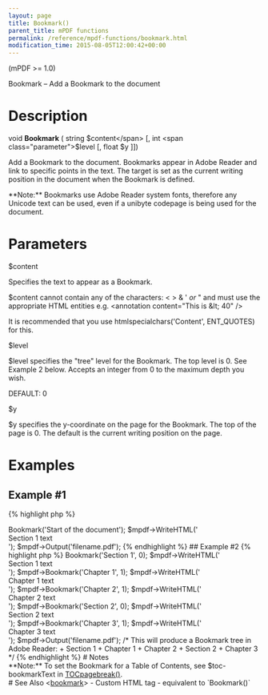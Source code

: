 ```yaml
---
layout: page
title: Bookmark()
parent_title: mPDF functions
permalink: /reference/mpdf-functions/bookmark.html
modification_time: 2015-08-05T12:00:42+00:00
---
```


(mPDF >= 1.0)

Bookmark – Add a Bookmark to the document

# Description

void **Bookmark** ( 
string <span class="parameter">$content</span> 
[, int <span class="parameter">$level</span> 
[, float <span class="parameter">$y</span> 
]])

Add a Bookmark to the document. Bookmarks appear in Adobe Reader and link to specific points in the text. 
The target is set as the current writing position in the document when the Bookmark is defined.

<div class="alert alert-info" role="alert" markdown="1">
	**Note:** Bookmarks use Adobe Reader system fonts, therefore any Unicode text can be used, even 
    if a unibyte codepage is being used for the document.
</div>

# Parameters

<span class="parameter">$content</span>

Specifies the text to appear as a Bookmark.

<span class="parameter">$content</span> cannot contain any of the characters: &lt; &gt; &amp; ' *or* " and must use 
the appropriate HTML entities e.g. &lt;annotation content="This is &amp;lt; 40" /&gt;

It is recommended that you use htmlspecialchars('Content', ENT_QUOTES) for this.

<span class="parameter">$level</span>

<span class="parameter">$level</span> specifies the "tree" level for the Bookmark. The top level is 0. See Example 2 
below. Accepts an integer from 0 to the maximum depth you wish.

<span class="smallblock">DEFAULT</span>: 0

<span class="parameter">$y</span>

<span class="parameter">$y</span> specifies the y-coordinate on the page for the Bookmark. The top of the page is 0. 
The default is the current writing position on the page.

<span class="smallblock"></span>

# Examples

## Example #1

{% highlight php %}
<?php

$mpdf = new \Mpdf\Mpdf();

$mpdf->Bookmark('Start of the document');

$mpdf->WriteHTML('<div>Section 1 text</div>');

$mpdf->Output('filename.pdf');
{% endhighlight %}

## Example #2

{% highlight php %}
<?php

$mpdf = new \Mpdf\Mpdf();

$mpdf->Bookmark('Section 1', 0);
$mpdf->WriteHTML('<div>Section 1 text</div>');

$mpdf->Bookmark('Chapter 1', 1);
$mpdf->WriteHTML('<div>Chapter 1 text</div>');

$mpdf->Bookmark('Chapter 2', 1);
$mpdf->WriteHTML('<div>Chapter 2 text</div>');

$mpdf->Bookmark('Section 2', 0);
$mpdf->WriteHTML('<div>Section 2 text</div>');

$mpdf->Bookmark('Chapter 3', 1);
$mpdf->WriteHTML('<div>Chapter 3 text</div>');

$mpdf->Output('filename.pdf');

/*
This will produce a Bookmark tree in Adobe Reader:

+ Section 1

  + Chapter 1

  + Chapter 2

+ Section 2

  + Chapter 3

*/

{% endhighlight %}

# Notes

<div class="alert alert-info" role="alert" markdown="1">
	**Note:** To set the Bookmark for a Table of Contents, see 
    <span class="parameter">$toc-bookmarkText</span> in 
    <a href="{{ "/reference/mpdf-functions/tocpagebreak.html" | prepend: site.baseurl }}">TOCpagebreak()</a>.
</div>

# See Also

&lt;<a href="{{ "/reference/html-control-tags/bookmark.html" | prepend: site.baseurl }}">bookmark</a>&gt; - Custom HTML tag - equivalent to `Bookmark()`
